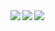 <a href="https://github.com/YutaInouePH/github-readme-stats">
  <img align="left" src="https://github-readme-stats.vercel.app/api?username=YutaInouePH&count_private=true&show_icons=true" />
</a>
<a href="https://github.com/YutaInouePH/github-readme-stats">
  <img align="left" src="https://github-readme-stats.vercel.app/api/top-langs/?username=YutaInouePH" />
</a>

<img align="left" src="https://github.com/user-attachments/assets/8fadfa4b-a2c5-4228-9199-083ebebfa0f2" />
